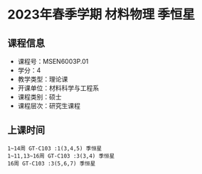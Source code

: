 # 2023年春季学期 材料物理 季恒星






## 课程信息

- 课程号：MSEN6003P.01
- 学分：4
- 教学类型：理论课
- 开课单位：材料科学与工程系
- 课程类别：硕士
- 课程层次：研究生课程

## 上课时间

```
1~14周 GT-C103 :1(3,4,5) 季恒星
1~11,13~16周 GT-C103 :3(3,4) 季恒星
16周 GT-C103 :3(5,6,7) 季恒星
```

